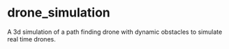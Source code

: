 # drone_simulation
A 3d simulation of a path finding drone with dynamic obstacles to simulate real time drones.
